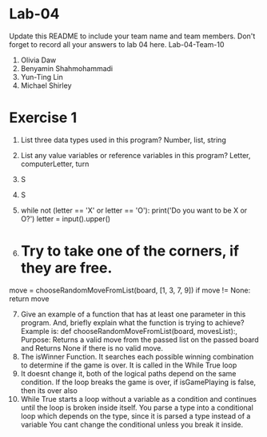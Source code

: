 # Lab-04

Update this README to include your team name and team members. Don't forget to record all your answers to lab 04 here.
Lab-04-Team-10

1. Olivia Daw 
2. Benyamin Shahmohammadi 
3. Yun-Ting Lin 
4. Michael Shirley

Exercise 1 
====
1. List three data types used in this program? Number, list, string 
2. List any value variables or reference variables in this program? Letter, computerLetter, turn 
3. S
4. S
5. while not (letter == 'X' or letter == 'O'):
      print('Do you want to be X or O?')
      letter = input().upper()

6. # Try to take one of the corners, if they are free.
 move = chooseRandomMoveFromList(board, [1, 3, 7, 9])
 if move != None:
  return move

7. Give an example of a function that has at least one parameter in this program. And, briefly explain what the function is trying to achieve? Example is: def chooseRandomMoveFromList(board, movesList):, Purpose: Returns a valid move from the passed list on the passed board and Returns None if there is no valid move.
8. The isWinner Function. It searches each possible winning combination to determine if the game is over. It is called in the While True loop
9. It doesnt change it, both of the logical paths depend on the same condition. If the loop breaks the game is over, if isGamePlaying is false, then its over also
10. While True starts a loop without a variable as a condition and continues until the loop is broken inside itself. You parse a type into a conditional loop which depends on the type, since it is parsed a type instead of a variable You cant change the conditional unless you break it inside.
